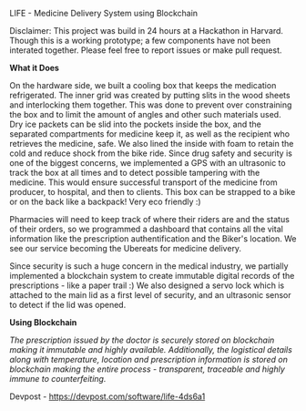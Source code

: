 LIFE - Medicine Delivery System using Blockchain

Disclaimer: This project was build in 24 hours at a Hackathon in Harvard. Though this is a working prototype; a few components have not been interated together. Please feel free to report issues or make pull request.


**What it Does**
  
  
 On the hardware side, we built a cooling box that keeps the medication refrigerated. The inner grid was created by putting slits in the wood sheets and interlocking them together. This was done to prevent over constraining the box and to limit the amount of angles and other such materials used. Dry ice packets can be slid into the pockets inside the box, and the separated compartments for medicine keep it, as well as the recipient who retrieves the medicine, safe. We also lined the inside with foam to retain the cold and reduce shock from the bike ride. Since drug safety and security is one of the biggest concerns, we implemented a GPS with an ultrasonic to track the box at all times and to detect possible tampering with the medicine. This would ensure successful transport of the medicine from producer, to hospital, and then to clients. This box can be strapped to a bike or on the back like a backpack! Very eco friendly :)

Pharmacies will need to keep track of where their riders are and the status of their orders, so we programmed a dashboard that contains all the vital information like the prescription authentification and the Biker's location. We see our service becoming the Ubereats for medicine delivery.

Since security is such a huge concern in the medical industry, we partially implemented a blockchain system to create immutable digital records of the prescriptions - like a paper trail :) We also designed a servo lock which is attached to the main lid as a first level of security, and an ultrasonic sensor to detect if the lid was opened.


**Using Blockchain**
  
*The prescription issued by the doctor is securely stored on blockchain making it immutable and highly available. Additionally, the logistical details along with temperature, location and prescription information is stored on blockchain making the entire process - transparent, traceable and highly immune to counterfeiting.*

Devpost - https://devpost.com/software/life-4ds6a1
